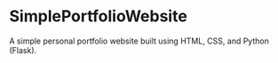 # SimplePortfolioWebsite
A simple personal portfolio website built using HTML, CSS, and Python (Flask).
